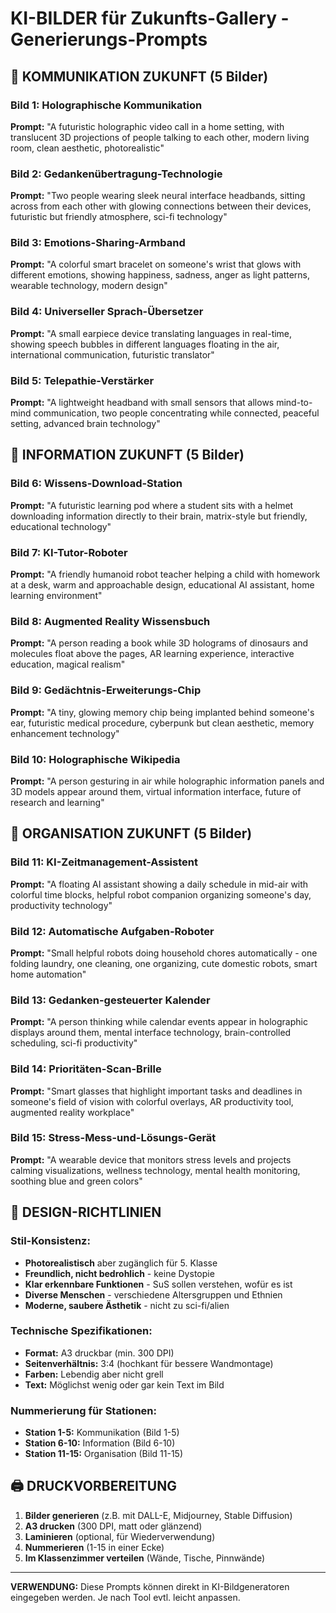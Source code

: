 # KI-BILDER für Zukunfts-Gallery - Generierungs-Prompts

## 📸 KOMMUNIKATION ZUKUNFT (5 Bilder)

### Bild 1: Holographische Kommunikation
**Prompt:** "A futuristic holographic video call in a home setting, with translucent 3D projections of people talking to each other, modern living room, clean aesthetic, photorealistic"

### Bild 2: Gedankenübertragung-Technologie  
**Prompt:** "Two people wearing sleek neural interface headbands, sitting across from each other with glowing connections between their devices, futuristic but friendly atmosphere, sci-fi technology"

### Bild 3: Emotions-Sharing-Armband
**Prompt:** "A colorful smart bracelet on someone's wrist that glows with different emotions, showing happiness, sadness, anger as light patterns, wearable technology, modern design"

### Bild 4: Universeller Sprach-Übersetzer
**Prompt:** "A small earpiece device translating languages in real-time, showing speech bubbles in different languages floating in the air, international communication, futuristic translator"

### Bild 5: Telepathie-Verstärker
**Prompt:** "A lightweight headband with small sensors that allows mind-to-mind communication, two people concentrating while connected, peaceful setting, advanced brain technology"

## 🧠 INFORMATION ZUKUNFT (5 Bilder)

### Bild 6: Wissens-Download-Station
**Prompt:** "A futuristic learning pod where a student sits with a helmet downloading information directly to their brain, matrix-style but friendly, educational technology"

### Bild 7: KI-Tutor-Roboter
**Prompt:** "A friendly humanoid robot teacher helping a child with homework at a desk, warm and approachable design, educational AI assistant, home learning environment"

### Bild 8: Augmented Reality Wissensbuch
**Prompt:** "A person reading a book while 3D holograms of dinosaurs and molecules float above the pages, AR learning experience, interactive education, magical realism"

### Bild 9: Gedächtnis-Erweiterungs-Chip
**Prompt:** "A tiny, glowing memory chip being implanted behind someone's ear, futuristic medical procedure, cyberpunk but clean aesthetic, memory enhancement technology"

### Bild 10: Holographische Wikipedia
**Prompt:** "A person gesturing in air while holographic information panels and 3D models appear around them, virtual information interface, future of research and learning"

## 📅 ORGANISATION ZUKUNFT (5 Bilder)

### Bild 11: KI-Zeitmanagement-Assistent
**Prompt:** "A floating AI assistant showing a daily schedule in mid-air with colorful time blocks, helpful robot companion organizing someone's day, productivity technology"

### Bild 12: Automatische Aufgaben-Roboter
**Prompt:** "Small helpful robots doing household chores automatically - one folding laundry, one cleaning, one organizing, cute domestic robots, smart home automation"

### Bild 13: Gedanken-gesteuerter Kalender
**Prompt:** "A person thinking while calendar events appear in holographic displays around them, mental interface technology, brain-controlled scheduling, sci-fi productivity"

### Bild 14: Prioritäten-Scan-Brille
**Prompt:** "Smart glasses that highlight important tasks and deadlines in someone's field of vision with colorful overlays, AR productivity tool, augmented reality workplace"

### Bild 15: Stress-Mess-und-Lösungs-Gerät
**Prompt:** "A wearable device that monitors stress levels and projects calming visualizations, wellness technology, mental health monitoring, soothing blue and green colors"

## 🎨 DESIGN-RICHTLINIEN

### Stil-Konsistenz:
- **Photorealistisch** aber zugänglich für 5. Klasse
- **Freundlich, nicht bedrohlich** - keine Dystopie
- **Klar erkennbare Funktionen** - SuS sollen verstehen, wofür es ist
- **Diverse Menschen** - verschiedene Altersgruppen und Ethnien
- **Moderne, saubere Ästhetik** - nicht zu sci-fi/alien

### Technische Spezifikationen:
- **Format:** A3 druckbar (min. 300 DPI)
- **Seitenverhältnis:** 3:4 (hochkant für bessere Wandmontage)
- **Farben:** Lebendig aber nicht grell
- **Text:** Möglichst wenig oder gar kein Text im Bild

### Nummerierung für Stationen:
- **Station 1-5:** Kommunikation (Bild 1-5)
- **Station 6-10:** Information (Bild 6-10)  
- **Station 11-15:** Organisation (Bild 11-15)

## 🖨️ DRUCKVORBEREITUNG

1. **Bilder generieren** (z.B. mit DALL-E, Midjourney, Stable Diffusion)
2. **A3 drucken** (300 DPI, matt oder glänzend)
3. **Laminieren** (optional, für Wiederverwendung)
4. **Nummerieren** (1-15 in einer Ecke)
5. **Im Klassenzimmer verteilen** (Wände, Tische, Pinnwände)

---

**VERWENDUNG:** Diese Prompts können direkt in KI-Bildgeneratoren eingegeben werden. Je nach Tool evtl. leicht anpassen.